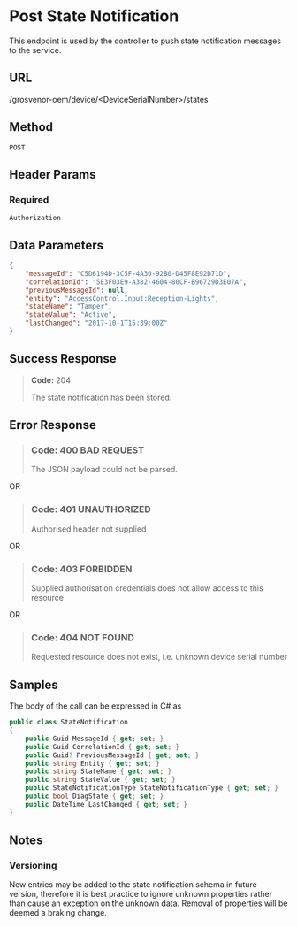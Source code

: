 # Post State Notification

This endpoint is used by the controller to push state notification messages to
the service.

## URL

/grosvenor-oem/device/\<DeviceSerialNumber\>/states

## Method

`POST`

## Header Params

### Required

`Authorization`

## Data Parameters

````json
{
    "messageId": "C5D6194D-3C5F-4A30-92B0-D45F8E92D71D",
    "correlationId": "5E3F03E9-A382-4604-80CF-B96729D3E07A",
    "previousMessageId": null,
    "entity": "AccessControl.Input:Reception-Lights",
    "stateName": "Tamper",
    "stateValue": "Active",
    "lastChanged": "2017-10-1T15:39:00Z"
}
````

## Success Response

> **Code:** 204
>
> The state notification has been stored.

## Error Response

> ### **Code:** 400 BAD REQUEST
>
> The JSON payload could not be parsed.

OR

> ### **Code:** 401 UNAUTHORIZED
>
> Authorised header not supplied

OR

> ### **Code:** 403 FORBIDDEN
>
> Supplied authorisation credentials does not allow access to this resource

OR

> ### **Code:** 404 NOT FOUND
>
> Requested resource does not exist, i.e. unknown device serial number

## Samples

The body of the call can be expressed in C# as

````c#
public class StateNotification
{
    public Guid MessageId { get; set; }
    public Guid CorrelationId { get; set; }
    public Guid? PreviousMessageId { get; set; }
    public string Entity { get; set; }
    public string StateName { get; set; }
    public string StateValue { get; set; }
    public StateNotificationType StateNotificationType { get; set; }
    public bool DiagState { get; set; }
    public DateTime LastChanged { get; set; }
}
````

## Notes

### Versioning

New entries may be added to the state notification schema in future version, therefore it is best practice to ignore unknown properties rather than cause an exception on the unknown data.  Removal of properties will be deemed a braking change.
